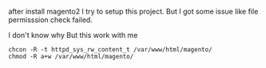 after install magento2 
I try to setup this project. But I got some issue like file permisssion 
check failed.

I don't know why
But this work with me

```
chcon -R -t httpd_sys_rw_content_t /var/www/html/magento/
chmod -R a+w /var/www/html/magento/
```